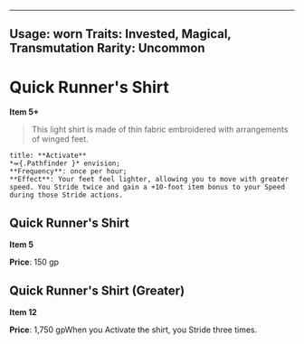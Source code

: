 
---
Usage: worn
Traits: Invested, Magical, Transmutation
Rarity: Uncommon
---

# Quick Runner's Shirt

**Item 5+**

> This light shirt is made of thin fabric embroidered with arrangements of winged feet.

```ad-embed-ability
title: **Activate**
*⬺{.Pathfinder }* envision; 
**Frequency**: once per hour;
**Effect**: Your feet feel lighter, allowing you to move with greater speed. You Stride twice and gain a +10-foot item bonus to your Speed during those Stride actions.

```

## Quick Runner's Shirt

**Item 5**

**Price**: 150 gp

## Quick Runner's Shirt (Greater)

**Item 12**

**Price**: 1,750 gpWhen you Activate the shirt, you Stride three times.
